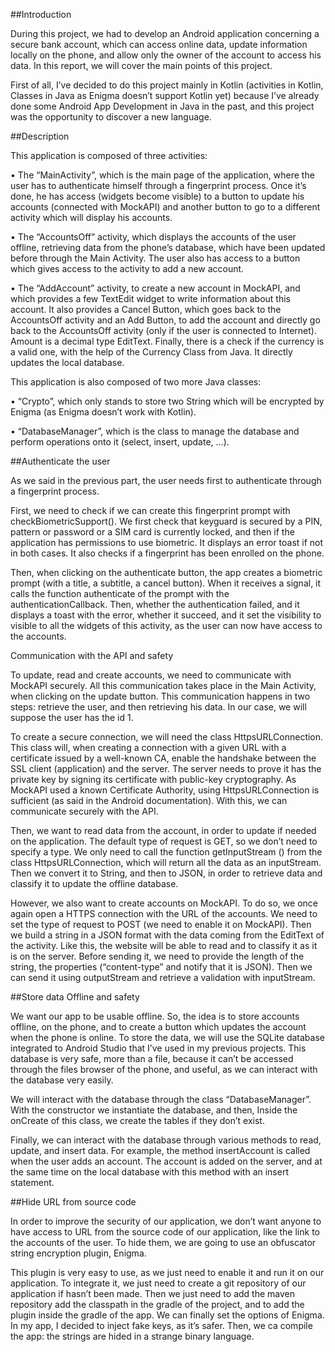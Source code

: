 ##Introduction

During this project, we had to develop an Android application concerning a secure bank account, which can access online data, update information locally on the phone, and allow only the owner of the account to access his data. In this report, we will cover the main points of this project.

First of all, I’ve decided to do this project mainly in Kotlin (activities in Kotlin, Classes in Java as Enigma doesn’t support Kotlin yet) because I’ve already done some Android App Development in Java in the past, and this project was the opportunity to discover a new language.


##Description

This application is composed of three activities: 


•	The “MainActivity”, which is the main page of the application, where the user has to authenticate himself through a fingerprint process. Once it’s done, he has access (widgets become visible) to a button to update his accounts (connected with MockAPI) and another button to go to a different activity which will display his accounts.






•	The “AccountsOff” activity, which displays the accounts of the user offline, retrieving data from the phone’s database, which have been updated before through the Main Activity. The user also has access to a button which gives access to the activity to add a new account.









•	The “AddAccount” activity, to create a new account in MockAPI, and which provides a few TextEdit widget to write information about this account. It also provides a Cancel Button, which goes back to the AccountsOff activity and an Add Button, to add the account and directly go back to the AccountsOff activity (only if the user is connected to Internet). Amount is a decimal type EditText. Finally, there is a check if the currency is a valid one, with the help of the Currency Class from Java. It directly updates the local database.




This application is also composed of two more Java classes:

•	“Crypto”, which only stands to store two String which will be encrypted by Enigma (as Enigma doesn’t work with Kotlin).

•	“DatabaseManager”, which is the class to manage the database and perform operations onto it (select, insert, update, …).



##Authenticate the user

As we said in the previous part, the user needs first to authenticate through a fingerprint process.

First, we need to check if we can create this fingerprint prompt with checkBiometricSupport(). We first check that keyguard is secured by a PIN, pattern or password or a SIM card is currently locked, and then if the application has permissions to use biometric. It displays an error toast if not in both cases. It also checks if a fingerprint has been enrolled on the phone.

Then, when clicking on the authenticate button, the app creates a biometric prompt (with a title, a subtitle, a cancel button). When it receives a signal, it calls the function authenticate of the prompt with the authenticationCallback. Then, whether the authentication failed, and it displays a toast with the error, whether it succeed, and it set the visibility to visible to all the widgets of this activity, as the user can now have access to the accounts.


Communication with the API and safety

To update, read and create accounts, we need to communicate with MockAPI securely. All this communication takes place in the Main Activity, when clicking on the update button. This communication happens in two steps: retrieve the user, and then retrieving his data. In our case, we will suppose the user has the id 1.

To create a secure connection, we will need the class HttpsURLConnection. This class will, when creating a connection with a given URL with a certificate issued by a well-known CA, enable the handshake between the SSL client (application) and the server. The server needs to prove it has the private key by signing its certificate with public-key cryptography. As MockAPI used a known Certificate Authority, using HttpsURLConnection is sufficient (as said in the Android documentation). With this, we can communicate securely with the API.


Then, we want to read data from the account, in order to update if needed on the application. The default type of request is GET, so we don’t need to specify a type. We only need to call the function getInputStream () from the class HttpsURLConnection, which will return all the data as an inputStream. Then we convert it to String, and then to JSON, in order to retrieve data and classify it to update the offline database.

 

However, we also want to create accounts on MockAPI. To do so, we once again open a HTTPS connection with the URL of the accounts. We need to set the type of request to POST (we need to enable it on MockAPI). Then we build a string in a JSON format with the data coming from the EditText of the activity. Like this, the website will be able to read and to classify it as it is on the server. Before sending it, we need to provide the length of the string, the properties (“content-type” and notify that it is JSON). Then we can send it using outputStream and retrieve a validation with inputStream.



##Store data Offline and safety

We want our app to be usable offline. So, the idea is to store accounts offline, on the phone, and to create a button which updates the account when the phone is online. To store the data, we will use the SQLite database integrated to Android Studio that I’ve used in my previous projects. This database is very safe, more than a file, because it can’t be accessed through the files browser of the phone, and useful, as we can interact with the database very easily.

We will interact with the database through the class “DatabaseManager”. With the constructor we instantiate the database, and then, Inside the onCreate of this class, we create the tables if they don’t exist.

 

Finally, we can interact with the database through various methods to read, update, and insert data. For example, the method insertAccount is called when the user adds an account. The account is added on the server, and at the same time on the local database with this method with an insert statement.



##Hide URL from source code

In order to improve the security of our application, we don’t want anyone to have access to URL from the source code of our application, like the link to the accounts of the user. To hide them, we are going to use an obfuscator string encryption plugin, Enigma.

This plugin is very easy to use, as we just need to enable it and run it on our application. To integrate it, we just need to create a git repository of our application if hasn’t been made. Then we just need to add the maven repository add the classpath in the gradle of the project, and to add the plugin inside the gradle of the app. We can finally set the options of Enigma. In my app, I decided to inject fake keys, as it’s safer. Then, we ca compile the app: the strings are hided in a strange binary language.

